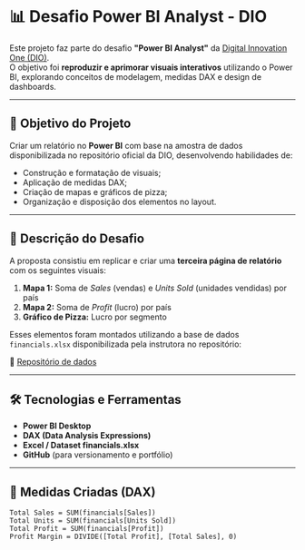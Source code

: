 # 📊 Desafio Power BI Analyst - DIO

Este projeto faz parte do desafio **"Power BI Analyst"** da [Digital Innovation One (DIO)](https://www.dio.me/).  
O objetivo foi **reproduzir e aprimorar visuais interativos** utilizando o Power BI, explorando conceitos de modelagem, medidas DAX e design de dashboards.

---

## 🚀 Objetivo do Projeto

Criar um relatório no **Power BI** com base na amostra de dados disponibilizada no repositório oficial da DIO, desenvolvendo habilidades de:
- Construção e formatação de visuais;
- Aplicação de medidas DAX;
- Criação de mapas e gráficos de pizza;
- Organização e disposição dos elementos no layout.

---

## 🧠 Descrição do Desafio

A proposta consistiu em replicar e criar uma **terceira página de relatório** com os seguintes visuais:

1. **Mapa 1:** Soma de *Sales* (vendas) e *Units Sold* (unidades vendidas) por país  
2. **Mapa 2:** Soma de *Profit* (lucro) por país  
3. **Gráfico de Pizza:** Lucro por segmento  

Esses elementos foram montados utilizando a base de dados `financials.xlsx` disponibilizada pela instrutora no repositório:

🔗 [Repositório de dados](https://github.com/julianazanelatto/power_bi_analyst)

---

## 🛠️ Tecnologias e Ferramentas

- **Power BI Desktop**
- **DAX (Data Analysis Expressions)**
- **Excel / Dataset financials.xlsx**
- **GitHub** (para versionamento e portfólio)

---

## 📐 Medidas Criadas (DAX)

```DAX
Total Sales = SUM(financials[Sales])
Total Units = SUM(financials[Units Sold])
Total Profit = SUM(financials[Profit])
Profit Margin = DIVIDE([Total Profit], [Total Sales], 0)
